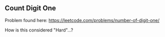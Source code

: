 ## Count Digit One

Problem found here: https://leetcode.com/problems/number-of-digit-one/

How is this considered "Hard"...?
